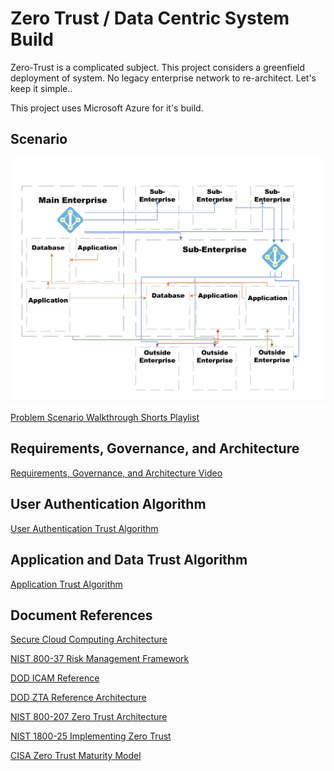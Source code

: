 # Zero Trust / Data Centric System Build

Zero-Trust is a complicated subject. This project considers a greenfield deployment of system. No legacy enterprise network to re-architect. Let's keep it simple..

This project uses Microsoft Azure for it's build.

## Scenario

![Scenario](img/Scenario.png)

[Problem Scenario Walkthrough Shorts Playlist](https://www.youtube.com/watch?v=nRaGkLeKezc&list=PL7qVRqno0FQmduHnm6s22Yx8w-B2J6VUL)

## Requirements, Governance, and Architecture

[Requirements, Governance, and Architecture Video](https://youtu.be/lMKLizmlIKI?si=zelDpxeiQD6dU52P)

## User Authentication Algorithm

[User Authentication Trust Algorithm](https://youtu.be/oW18Wn5JzQg?si=vk2k-G3aaIw6cBjj)

## Application and Data Trust Algorithm

[Application Trust Algorithm](https://youtu.be/sqI02r1pUms?si=NuWBJhaPZS5NCvgo)

## Document References

[Secure Cloud Computing Architecture](https://rmf.org/wp-content/uploads/2018/05/SCCA_FRD_v2-9.pdf)

[NIST 800-37 Risk Management Framework](https://nvlpubs.nist.gov/nistpubs/SpecialPublications/NIST.SP.800-37r2.pdf)

[DOD ICAM Reference](https://dodcio.defense.gov/Portals/0/Documents/Cyber/DoD_Enterprise_ICAM_Reference_Design.pdf)

[DOD ZTA Reference Architecture](https://dodcio.defense.gov/Portals/0/Documents/Library/(U)ZT_RA_v2.0(U)_Sep22.pdf)

[NIST 800-207 Zero Trust Architecture](https://nvlpubs.nist.gov/nistpubs/SpecialPublications/NIST.SP.800-207.pdf)

[NIST 1800-25 Implementing Zero Trust](https://csrc.nist.gov/pubs/sp/1800/35/2prd)

[CISA Zero Trust Maturity Model](https://www.cisa.gov/sites/default/files/2023-04/zero_trust_maturity_model_v2_508.pdf)
